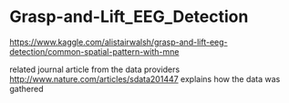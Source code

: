 # Grasp-and-Lift_EEG_Detection
https://www.kaggle.com/alistairwalsh/grasp-and-lift-eeg-detection/common-spatial-pattern-with-mne


related journal article from the data providers http://www.nature.com/articles/sdata201447
explains how the data was gathered
